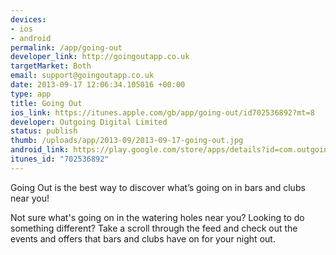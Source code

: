 ```yaml
--- 
devices: 
- ios
- android
permalink: /app/going-out
developer_link: http://goingoutapp.co.uk
targetMarket: Both
email: support@goingoutapp.co.uk
date: 2013-09-17 12:06:34.105016 +00:00
type: app
title: Going Out
ios_link: https://itunes.apple.com/gb/app/going-out/id702536892?mt=8
developer: Outgoing Digital Limited
status: publish
thumb: /uploads/app/2013-09/2013-09-17-going-out.jpg
android_link: https://play.google.com/store/apps/details?id=com.outgoing.goingout
itunes_id: "702536892"
---
```


Going Out is the best way to discover what’s going on in bars and clubs near you!

Not sure what's going on in the watering holes near you? Looking to do something different? Take a scroll through the feed and check out the events and offers that bars and clubs have on for your night out.

